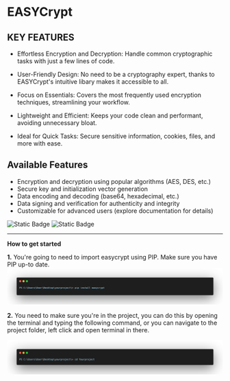 # EASYCrypt

## **KEY FEATURES**

- Effortless Encryption and Decryption: Handle common cryptographic tasks with just a few lines of code.

- User-Friendly Design: No need to be a cryptography expert, thanks to EASYCrypt's intuitive libary makes it accessible to all.

- Focus on Essentials: Covers the most frequently used encryption techniques, streamlining your workflow.

- Lightweight and Efficient: Keeps your code clean and performant, avoiding unnecessary bloat.

- Ideal for Quick Tasks: Secure sensitive information, cookies, files, and more with ease.

## **Available Features**

- Encryption and decryption using popular algorithms (AES, DES, etc.)
- Secure key and initialization vector generation
- Data encoding and decoding (base64, hexadecimal, etc.)
- Data signing and verification for authenticity and integrity
- Customizable for advanced users (explore documentation for details)

![Static Badge](https://img.shields.io/badge/version-v1.0.0-blue?style=flat&logoColor=grey&labelColor=grey&color=blue) ![Static Badge](https://img.shields.io/badge/Python-v3.12.0-blue?labelColor=yellow)



----
**How to get started**


**1.** You're going to need to import easycrypt using PIP. Make sure you have PIP up-to date.
[![](https://github.com/GodsApostles838/EASYCrypt/blob/Main/Resources/install_easycrypt.png?raw=true)](https://github.com/GodsApostles838/EASYCrypt/blob/Main/Resources/install_easycrypt.png)

**2.** You need to make sure you're in the project, you can do this by opening the terminal and typing the following command, or you can navigate to the project folder, left click and open terminal in there.

[![](https://github.com/GodsApostles838/EASYCrypt/blob/Main/Resources/cd_into_project.png?raw=true)](https://github.com/GodsApostles838/EASYCrypt/blob/Main/Resources/cd_into_project.png)

